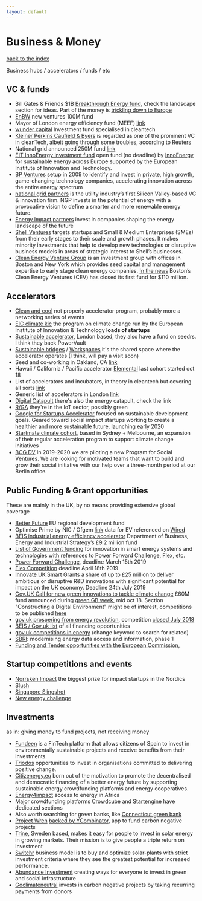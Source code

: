 ```yaml
---
layout: default
---
```


# Business & Money

[back to the index](./)

Business hubs / accelerators / funds / etc

## VC & funds

- Bill Gates & Friends $1B [Breakthrough Energy fund](http://www.b-t.energy/coalition/), check the landscape section for ideas. Part of the money is [trickling down to Europe](http://europa.eu/rapid/press-release_IP-18-6125_en.htm)
- [EnBW](https://www.env.vc/index-1.html) new ventures 100M fund
- Mayor of London energy efficiency fund (MEEF) [link](https://www.amberinfrastructure.com/our-funds/the-mayor-of-londons-energy-efficiency-fund/about-meef/)
- [wunder capital](https://www.wundercapital.com/) Investment fund specialised in cleantech
- [Kleiner Perkins Caufield & Byers](http://www.kleinerperkins.com/) is regarded as one of the prominent VC in cleanTech, albeit going through some troubles, according to [Reuters](https://www.reuters.com/article/us-kleiner-doerr-venture/insight-how-cleantech-tarnished-kleiner-and-vc-star-john-doerr-idUSBRE90F0AD20130116)
- National grid announced 250M fund [link](https://news.crunchbase.com/news/utility-national-grid-launches-venture-arm-powered-by-250m-fund/)
- [EIT InnoEnergy investment fund](https://investmentround.innoenergy.com/) open fund (no deadline) by [InnoEnergy](http://www.innoenergy.com/about-innoenergy/) for sustainable energy across Europe supported by the European Institute of Innovation and Technology.
- [BP Ventures](https://www.bp.com/en/global/bp-ventures/about.html) setup in 2009 to identify and invest in private, high growth, game-changing technology companies, accelerating innovation across the entire energy spectrum
- [national grid partners](https://ngpartners.com/portfolio/) is the utility industry’s first Silicon Valley-based VC & innovation firm. NGP invests in the potential of energy with a provocative vision to define a smarter and more renewable energy future.
- [Energy Impact partners](https://www.energyimpactpartners.com/investments/equity/) invest in companies shaping the energy landscape of the future
- [Shell Ventures](https://www.shell.com/energy-and-innovation/new-energies/shell-ventures.html) targets startups and Small & Medium Enterprises (SMEs) from their early stages to their scale and growth phases. It makes minority investments that help to develop new technologies or disruptive business models in areas of strategic interest to Shell’s businesses.
- [Clean Energy Venture Group](https://cevg.com/) is an investment group with offices in Boston and New York which provides seed capital and management expertise to early stage clean energy companies. [In the news](https://news.crunchbase.com/news/bostons-clean-energy-ventures-raises-110m-for-its-first-fund/) Boston’s Clean Energy Ventures (CEV) has closed its first fund for $110 million.

## Accelerators

- [Clean and cool](https://cleanandcool.org/) not properly accelerator program, probably more a networking series of events
- [EIC climate kic](https://www.climate-kic.org/programmes/entrepreneurship/) the program on climate change run by the European Institute of Innovation & Technology **loads of startups**
- [Sustainable accelerator](https://www.sustainableaccelerator.co.uk/), London based, they also have a fund on seedrs. I think they back PowerVault
- [Sustainable bridges](http://www.sustainablebridges.co.uk/) / [Workspaces](https://www.sustainableworkspaces.co.uk/) it's the shared space where the accelerator operates (I think, will pay a visit soon)
- Seed and co-working in Oakland, CA [link](https://powerhouse.fund/#landing)
- Hawaii / California / Pacific accelerator [Elemental](https://elementalexcelerator.com/) last cohort started oct 18
- List of accelerators and incubators, in theory in cleantech but covering all sorts [link](https://www.londoncleantechcluster.co.uk/london-cleantech-cluster-2/cleantech-business/)
- Generic list of accelerators in London [link](https://hubblehq.com/blog/the-official-list-of-londons-business-accelerators-and-incubators)
- [Digital Catapult](https://www.digicatapult.org.uk/) there's also the energy catapult, check the link
- [R/GA](http://ventures.rga.com/startups/) they're in the IoT sector, possibly green
- [Google for Startups Accelerator](https://www.blog.google/around-the-globe/google-europe/supporting-social-impact-startups/) focused on sustainable development goals. Geared toward social impact startups working to create a healthier and more sustainable future, launching early 2020
- [Startmate climate cohort](https://www.startmate.com.au/climate-cohort), based in Sydney + Melbourne, an expansion of their regular acceleration program to support climate change initiatives
- [BCG DV](https://socialimpact.bcgdv.com/) In 2019-2020 we are piloting a new Program for Social Ventures. We are looking for motivated teams that want to build and grow their social initiative with our help over a three-month period at our Berlin office.

## Public Funding & Grant opportunities

These are mainly in the UK, by no means providing extensive global coverage

- [Better Future](https://www.london.gov.uk/what-we-do/environment/better-futures/about-better-futures) EU regional development fund
- Optimise Prime by NIC / Ofgem [link](https://www.ofgem.gov.uk/publications-and-updates/electricity-nic-2018-submission-ukpn-optimise-prime) data for EV referenced on [Wired](https://www.wired.co.uk/article/electric-cars-uk-worlds-biggest-trial)
- [BEIS industrial energy efficiency accelerator](https://www.carbontrust.com/client-services/programmes/industrial-energy-efficiency-accelerator/) Department of Business, Energy and Industrial Strategy’s £9.2 million fund
- [List of Government funding](https://www.gov.uk/guidance/funding-for-innovative-smart-energy-systems) for innovation in smart energy systems and technologies with references to Power Forward Challenge, Flex, etc.
- [Power Forward Challenge](https://impact.canada.ca/en/challenges/power-forward), deadline March 15th 2019
- [Flex Competition](https://www.gov.uk/government/publications/flexibility-exchange-demonstration-projects-flex-competition) deadline April 18th 2019
- [Innovate UK Smart Grants](https://apply-for-innovation-funding.service.gov.uk/competition/346/overview) a share of up to £25 million to deliver ambitious or disruptive R&D innovations with significant potential for impact on the UK economy. Deadline 24th July 2019
- [Gov.UK Call for new green innovations to tackle climate change](https://www.gov.uk/government/news/call-for-new-green-innovations-to-tackle-climate-change) £60M fund announced during [green GB week](https://greengb.campaign.gov.uk/), mid oct 18. Section "Constructing a Digital Environment" might be of interest, competitions to be published [here](https://www.ukri.org/research/themes-and-programmes/)
- [gov.uk prospering from energy revolution](https://www.gov.uk/government/news/prospering-from-the-energy-revolution-full-programme-details), competition [closed July 2018](https://www.gov.uk/government/news/design-and-trial-smart-energy-systems-apply-for-funding)
- [BEIS / Gov.uk list](https://www.gov.uk/business-finance-support) of all financing opportunities
- [gov.uk competitions in energy](https://apply-for-innovation-funding.service.gov.uk/competition/search?keywords=energy) (change keyword to search for related)
- [SBRI](https://apply-for-innovation-funding.service.gov.uk/competition/491/overview): modernising energy data access and information, phase 1
- [Funding and Tender opportunities with the European Commission](https://ec.europa.eu/info/funding-tenders/opportunities/portal/screen/home),

## Startup competitions and events

- [Norrsken Impact](https://norrskenimpactweek.org/the-impact-100/) the biggest prize for impact startups in the Nordics
- [Slush](https://www.slush.org/)
- [Singapore Slingshot](https://www.startupsg.net/events/slingshot/2019)
- [New energy challenge](https://newenergychallenge.com/program/)

## Investments

as in: giving money to fund projects, not receiving money

- [Fundeen](https://www.fundeen.com/en/about-us) is a FinTech platform that allows citizens of Spain to invest in environmentally sustainable projects and receive benefits from their investments.
- [Triodos](https://www.triodoscrowdfunding.co.uk/investments) opportunities to invest in organisations committed to delivering positive change.
- [Citizenergy.eu](https://citizenergy.eu/) born out of the motivation to promote the decentralised and democratic financing of a better energy future by supporting sustainable energy crowdfunding platforms and energy cooperatives.
- [Energy4impact](https://www.energy4impact.org/what-we-do/financing) access to energy in Africa
- Major crowdfunding platforms [Crowdcube](https://www.crowdcube.com/investments?) and [Startengine](https://www.startengine.com/) have dedicated sections
- Also worth searching for green banks, like [Connecticut green bank](https://ctgreenbank.com/about-us/)
- [Project Wren](https://projectwren.com/) [backed by YCombinator](https://techcrunch.com/2019/07/07/y-combinator-backed-project-wren-is-aiming-to-make-carbon-offsets-more-consumer-friendly/), app to fund carbon negative projects
- [Trine](https://trine.com/), Sweden based, makes it easy for people to invest in solar energy in growing markets. Their mission is to give people a triple return on investment
- [Switchr](https://switchr.global/en/about-us) business model is to buy and optimize solar-plants with strict investment criteria where they see the greatest potential for increased performance.
- [Abundance Investment](https://www.abundanceinvestment.com/) creating ways for everyone to invest in green and social infrastructure
- [Goclimateneutral](https://www.goclimateneutral.org/our_projects) invests in carbon negative projects by taking recurring payments from donors
